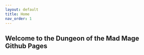 ```yaml
---
layout: default
title: Home
nav_order: 1
---
```


## Welcome to the Dungeon of the Mad Mage Github Pages
